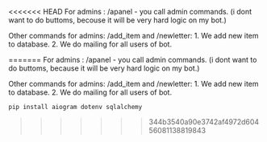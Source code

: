 <<<<<<< HEAD
For admins : /apanel - you call admin commands.
(i dont want to do buttoms, becouse it will be very hard logic on my bot.)

Other commands for admins: /add_item and /newletter:
    1. We add new item to database.
    2. We do mailing for all users of bot.

=======
For admins : /apanel - you call admin commands.
(i dont want to do buttoms, because it will be very hard logic on my bot.)

Other commands for admins: /add_item and /newletter:
    1. We add new item to database.
    2. We do mailing for all users of bot.
    
```pip install aiogram dotenv sqlalchemy```
>>>>>>> 344b3540a90e3742af4972d60456081138819843

